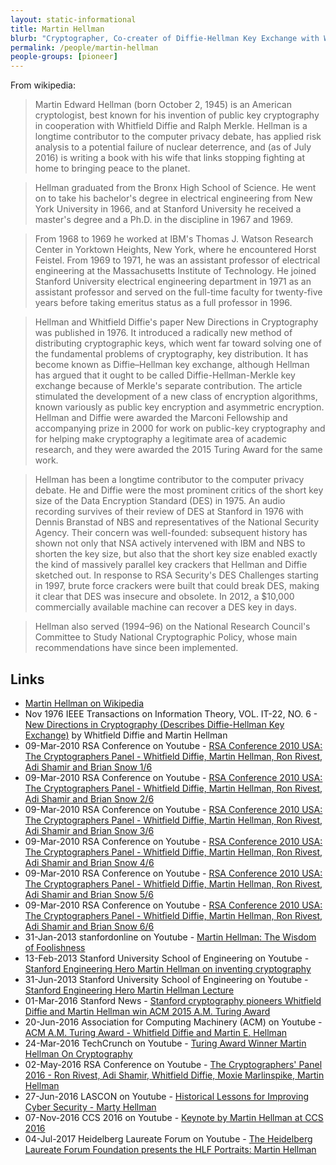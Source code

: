 ```yaml
---
layout: static-informational
title: Martin Hellman
blurb: "Cryptographer, Co-creater of Diffie-Hellman Key Exchange with Whitfield Diffie"
permalink: /people/martin-hellman
people-groups: [pioneer]
---
```


From wikipedia:

> Martin Edward Hellman (born October 2, 1945) is an American cryptologist, best known for his invention of public key cryptography in cooperation with Whitfield Diffie and Ralph Merkle. Hellman is a longtime contributor to the computer privacy debate, has applied risk analysis to a potential failure of nuclear deterrence, and (as of July 2016) is writing a book with his wife that links stopping fighting at home to bringing peace to the planet.

> Hellman graduated from the Bronx High School of Science. He went on to take his bachelor's degree in electrical engineering from New York University in 1966, and at Stanford University he received a master's degree and a Ph.D. in the discipline in 1967 and 1969.

> From 1968 to 1969 he worked at IBM's Thomas J. Watson Research Center in Yorktown Heights, New York, where he encountered Horst Feistel. From 1969 to 1971, he was an assistant professor of electrical engineering at the Massachusetts Institute of Technology. He joined Stanford University electrical engineering department in 1971 as an assistant professor and served on the full-time faculty for twenty-five years before taking emeritus status as a full professor in 1996.

> Hellman and Whitfield Diffie's paper New Directions in Cryptography was published in 1976. It introduced a radically new method of distributing cryptographic keys, which went far toward solving one of the fundamental problems of cryptography, key distribution. It has become known as Diffie–Hellman key exchange, although Hellman has argued that it ought to be called Diffie-Hellman-Merkle key exchange because of Merkle's separate contribution. The article stimulated the development of a new class of encryption algorithms, known variously as public key encryption and asymmetric encryption. Hellman and Diffie were awarded the Marconi Fellowship and accompanying prize in 2000 for work on public-key cryptography and for helping make cryptography a legitimate area of academic research, and they were awarded the 2015 Turing Award for the same work.

> Hellman has been a longtime contributor to the computer privacy debate. He and Diffie were the most prominent critics of the short key size of the Data Encryption Standard (DES) in 1975. An audio recording survives of their review of DES at Stanford in 1976 with Dennis Branstad of NBS and representatives of the National Security Agency. Their concern was well-founded: subsequent history has shown not only that NSA actively intervened with IBM and NBS to shorten the key size, but also that the short key size enabled exactly the kind of massively parallel key crackers that Hellman and Diffie sketched out. In response to RSA Security's DES Challenges starting in 1997, brute force crackers were built that could break DES, making it clear that DES was insecure and obsolete. In 2012, a $10,000 commercially available machine can recover a DES key in days.

> Hellman also served (1994–96) on the National Research Council's Committee to Study National Cryptographic Policy, whose main recommendations have since been implemented.

## Links

* [Martin Hellman on Wikipedia](https://en.wikipedia.org/wiki/Martin_Hellman)
* Nov 1976 IEEE Transactions on Information Theory, VOL. IT-22, NO. 6 - [New Directions in Cryptography (Describes Diffie-Hellman Key Exchange)](https://www-ee.stanford.edu/~hellman/publications/24.pdf) by Whitfield Diffie and Martin Hellman
* 09-Mar-2010 RSA Conference on Youtube - [RSA Conference 2010 USA: The Cryptographers Panel - Whitfield Diffie, Martin Hellman, Ron Rivest, Adi Shamir and Brian Snow 1/6](https://www.youtube.com/watch?v=HYV0z8P_TsI)
* 09-Mar-2010 RSA Conference on Youtube - [RSA Conference 2010 USA: The Cryptographers Panel - Whitfield Diffie, Martin Hellman, Ron Rivest, Adi Shamir and Brian Snow 2/6](https://www.youtube.com/watch?v=7bOHgzC69pQ)
* 09-Mar-2010 RSA Conference on Youtube - [RSA Conference 2010 USA: The Cryptographers Panel - Whitfield Diffie, Martin Hellman, Ron Rivest, Adi Shamir and Brian Snow 3/6](https://www.youtube.com/watch?v=z7nOsqgIzew)
* 09-Mar-2010 RSA Conference on Youtube - [RSA Conference 2010 USA: The Cryptographers Panel - Whitfield Diffie, Martin Hellman, Ron Rivest, Adi Shamir and Brian Snow 4/6](https://www.youtube.com/watch?v=Q1RqiHCAcyA)
* 09-Mar-2010 RSA Conference on Youtube - [RSA Conference 2010 USA: The Cryptographers Panel - Whitfield Diffie, Martin Hellman, Ron Rivest, Adi Shamir and Brian Snow 5/6](https://www.youtube.com/watch?v=wNKGkadqle4)
* 09-Mar-2010 RSA Conference on Youtube - [RSA Conference 2010 USA: The Cryptographers Panel - Whitfield Diffie, Martin Hellman, Ron Rivest, Adi Shamir and Brian Snow 6/6](https://www.youtube.com/watch?v=_ezyEIAZyoc)
* 31-Jan-2013 stanfordonline on Youtube - [Martin Hellman: The Wisdom of Foolishness](https://www.youtube.com/watch?v=XDgLDsUU7og)
* 13-Feb-2013 Stanford University School of Engineering on Youtube - [Stanford Engineering Hero Martin Hellman on inventing cryptography](https://www.youtube.com/watch?v=caoDRvR2Jo8)
* 31-Jun-2013 Stanford University School of Engineering on Youtube - [Stanford Engineering Hero Martin Hellman Lecture](https://www.youtube.com/watch?v=EFiTgOx3Z7A)
* 01-Mar-2016 Stanford News - [Stanford cryptography pioneers Whitfield Diffie and Martin Hellman win ACM 2015 A.M. Turing Award](http://news.stanford.edu/2016/03/01/turing-hellman-diffie-030116/)
* 20-Jun-2016 Association for Computing Machinery (ACM) on Youtube - [ACM A.M. Turing Award - Whitfield Diffie and Martin E. Hellman](https://www.youtube.com/watch?v=w3JcMetfl00)
* 24-Mar-2016 TechCrunch on Youtube - [Turing Award Winner Martin Hellman On Cryptography](https://www.youtube.com/watch?v=MOM8_uPcUKM)
* 02-May-2016 RSA Conference on Youtube - [The Cryptographers' Panel 2016 - Ron Rivest, Adi Shamir, Whitfield Diffie, Moxie Marlinspike, Martin Hellman](https://www.youtube.com/watch?v=k76qLOrna1w)
* 27-Jun-2016 LASCON on Youtube - [Historical Lessons for Improving Cyber Security - Marty Hellman](https://www.youtube.com/watch?v=zpi856mWAcc)
* 07-Nov-2016 CCS 2016 on Youtube - [Keynote by Martin Hellman at CCS 2016](https://www.youtube.com/watch?v=I132wSwAI3o)
* 04-Jul-2017 Heidelberg Laureate Forum on Youtube - [The Heidelberg Laureate Forum Foundation presents the HLF Portraits: Martin Hellman](https://www.youtube.com/watch?v=Vpidf7WodbI)

